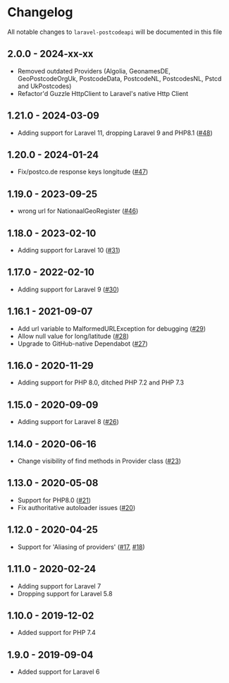 # Changelog

All notable changes to `laravel-postcodeapi` will be documented in this file

## 2.0.0 - 2024-xx-xx

- Removed outdated Providers (Algolia, GeonamesDE, GeoPostcodeOrgUk, PostcodeData, PostcodeNL, PostcodesNL, Pstcd and UkPostcodes)
- Refactor'd Guzzle HttpClient to Laravel's native Http Client

## 1.21.0 - 2024-03-09

- Adding support for Laravel 11, dropping Laravel 9 and PHP8.1 ([#48](https://github.com/nickurt/laravel-postcodeapi/pull/48))

## 1.20.0 - 2024-01-24

- Fix/postco.de response keys longitude ([#47](https://github.com/nickurt/laravel-postcodeapi/issues/47))

## 1.19.0 - 2023-09-25

- wrong url for NationaalGeoRegister ([#46](https://github.com/nickurt/laravel-postcodeapi/issues/46))

## 1.18.0 - 2023-02-10

- Adding support for Laravel 10 ([#31](https://github.com/nickurt/laravel-postcodeapi/pull/31))

## 1.17.0 - 2022-02-10

- Adding support for Laravel 9 ([#30](https://github.com/nickurt/laravel-postcodeapi/pull/30))

## 1.16.1 - 2021-09-07

- Add url variable to MalformedURLException for debugging ([#29](https://github.com/nickurt/laravel-postcodeapi/pull/29))
- Allow null value for long/latitude ([#28](https://github.com/nickurt/laravel-postcodeapi/pull/28))
- Upgrade to GitHub-native Dependabot ([#27](https://github.com/nickurt/laravel-postcodeapi/pull/27))

## 1.16.0 - 2020-11-29

- Adding support for PHP 8.0, ditched PHP 7.2 and PHP 7.3

## 1.15.0 - 2020-09-09

- Adding support for Laravel 8 ([#26](https://github.com/nickurt/laravel-postcodeapi/pull/26))

## 1.14.0 - 2020-06-16

- Change visibility of find methods in Provider class ([#23](https://github.com/nickurt/laravel-postcodeapi/pull/23))

## 1.13.0 - 2020-05-08

- Support for PHP8.0 ([#21](https://github.com/nickurt/laravel-postcodeapi/pull/21))
- Fix authoritative autoloader issues ([#20](https://github.com/nickurt/laravel-postcodeapi/pull/20))

## 1.12.0 - 2020-04-25

- Support for 'Aliasing of providers' ([#17](https://github.com/nickurt/laravel-postcodeapi/issues/17), [#18](https://github.com/nickurt/laravel-postcodeapi/pull/18))

## 1.11.0 - 2020-02-24

- Adding support for Laravel 7
- Dropping support for Laravel 5.8

## 1.10.0 - 2019-12-02

- Added support for PHP 7.4

## 1.9.0 - 2019-09-04

- Added support for Laravel 6
